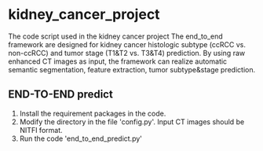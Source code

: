 # kidney_cancer_project
The code script used in the kidney cancer project
The end_to_end framework are designed for kidney cancer histologic subtype (ccRCC vs. non-ccRCC)
and tumor stage (T1&T2 vs. T3&T4) prediction.
By using raw enhanced CT images as input, the framework can realize automatic semantic segmentation, feature extraction, tumor subtype&stage prediction.

## END-TO-END predict
1. Install the requirement packages in the code.
2. Modify the directory in the file 'config.py'. Input CT images should be NITFI format.
3. Run the code 'end_to_end_predict.py'
